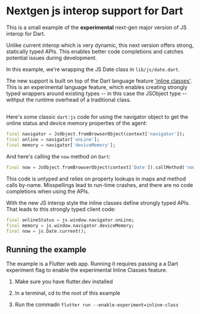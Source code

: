 # Nextgen js interop support for Dart
 
This is a small example of the **experimental** next-gen major version of JS
interop for Dart.

Unlike current interop which is very dynamic, this next version offers strong,
statically typed APIs. This enables better code completions and catches
potential issues during development.

In this example, we're wrapping the JS Date class in `lib/js/date.dart`.

The new support is built on top of the Dart language feature 
['inline classes'](https://github.com/dart-lang/language/issues/2727). This is
an experimental language feature, which enables creating strongly typed wrappers
around existing types -- in this case the JSObject type -- withput the runtime
overhead of a traditional class.

##

Here's some classic `dart:js` code for using the navigator object to get the online status and device memory properties of the agent:

```dart
final navigator = JsObject.fromBrowserObject(context['navigator']);
final online = navigator['onLine'];
final memory = navigator['deviceMemory'];
```

And here's calling the `now` method on `Dart`:

```dart
final now = JsObject.fromBrowserObject(context['Date']).callMethod('now');
```

This code is untyped and relies on property lookups in maps and method calls
by-name. Misspellings lead to run-time crashes, and there are no code
completions when using the APIs.

With the new JS interop style the inline classes define strongly typed APIs.
That leads to this strongly typed client code:

```dart
final onlineStatus = js.window.navigator.onLine;
final memory = js.window.navigator.deviceMemory;
final now = js.Date.current();
```

## Running the example

The example is a Flutter web app. Running it requires passing a a Dart
experiment flag to enable the experimental Inline Classes feature.

1. Make sure you have flutter.dev installed

2. In a terminal, cd to the root of this example

3. Run the commadn `flutter run --enable-experiment=inline-class`